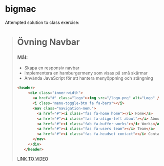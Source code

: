# bigmac
Attempted solution to class exercise:

># Övning Navbar
>
>### **Mål:**
>
>- Skapa en responsiv navbar
>- Implementera en hamburgermeny som visas på små skärmar
>- Använda JavaScript för att hantera menyöppning och stängning
>
>```html
><header>
>      <div class="inner-width">
>        <a href="#" class="logo"><img src="/logo.png" alt="Logo" /></a>
>        <i class="menu-toggle-btn fa fa-bars"></i>
>        <nav class="navigation-menu">
>          <a href="#"><i class="fas fa-home home"></i> Home</a>
>          <a href="#"><i class="fas fa-align-left about"></i> About</a>
>          <a href="#"><i class="fab fa-buffer works"></i> Works</a>
>          <a href="#"><i class="fas fa-users team"></i> Team</a>
>          <a href="#"><i class="fas fa-headset contact"></i> Contact</a>
>        </nav>
>      </div>
>    </header>
>
>```
>
>[LINK TO VIDEO](https://file.notion.so/f/f/76ff052e-5519-4c95-9c8a-d50fbda370ef/c7e198e0-032b-469e-bbcc-c658e52cda75/Screen_Recording_2025-02-04_113910.mp4?table=block&id=190a11b2-b40c-8038-854d-ee87e49a9ddb&spaceId=76ff052e-5519-4c95->9c8a-d50fbda370ef&expirationTimestamp=1738857600000&signature=n4KY7EacxTdQAIaKmi00dsAGZMHLaQGW1qeRolAqjJE&downloadName=Screen+Recording+2025-02-04+113910.mp4)
